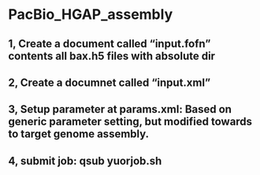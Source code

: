 # PacBio_HGAP_assembly
  ## 1, Create a document called “input.fofn” contents all bax.h5 files with absolute dir
  ## 2, Create a documnet called “input.xml”
  ## 3, Setup parameter at params.xml: Based on generic parameter setting, but modified towards to target genome assembly.
  ## 4, submit job: qsub yuorjob.sh 

